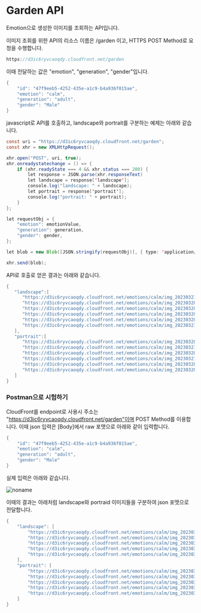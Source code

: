 # Garden API

Emotion으로 생성한 이미지를 조회하는 API입니다. 

이미지 조회를 위한 API의 리소스 이름은 /garden 이고, HTTPS POST Method로 요청을 수행합니다.

```java
https://d3ic6ryvcaoqdy.cloudfront.net/garden
```

이때 전달하는 값은 "emotion", "generation", "gender"입니다. 

```java
{
    "id": "47f9eeb5-4252-435e-a1c9-b4a936f015ae",
    "emotion": "calm",
    "generation": "adult",
    "gender": "Male"
}
```

javascript로 API를 호출하고, landscape와 portrait를 구분하는 예제는 아래와 같습니다.  

```java
const uri = "https://d3ic6ryvcaoqdy.cloudfront.net/garden";
const xhr = new XMLHttpRequest();

xhr.open("POST", uri, true);
xhr.onreadystatechange = () => {
    if (xhr.readyState === 4 && xhr.status === 200) {
        let response = JSON.parse(xhr.responseText)
        let landscape = response['landscape'];
        console.log("landscape: " + landscape);
        let portrait = response['portrait'];
        console.log("portrait: " + portrait);
    }
};

let requestObj = {
    "emotion": emotionValue,
    "generation": generation,
    "gender": gender,
};

let blob = new Blob([JSON.stringify(requestObj)], { type: 'application/json' });

xhr.send(blob);
```

API로 호출로 얻은 결과는 아래와 같습니다.

```java
{
   "landscape":[
      "https://d3ic6ryvcaoqdy.cloudfront.net/emotions/calm/img_20230321-135241_0h.jpeg",
      "https://d3ic6ryvcaoqdy.cloudfront.net/emotions/calm/img_20230320-121242_5h.jpeg",
      "https://d3ic6ryvcaoqdy.cloudfront.net/emotions/calm/img_20230320-121242_6h.jpeg",
      "https://d3ic6ryvcaoqdy.cloudfront.net/emotions/calm/img_20230320-121242_3h.jpeg",
      "https://d3ic6ryvcaoqdy.cloudfront.net/emotions/calm/img_20230320-00504_2h.jpeg",
      "https://d3ic6ryvcaoqdy.cloudfront.net/emotions/calm/img_20230321-135241_7h.jpeg"
   ],
   "portrait":[
      "https://d3ic6ryvcaoqdy.cloudfront.net/emotions/calm/img_20230320-121242_8v.jpeg",
      "https://d3ic6ryvcaoqdy.cloudfront.net/emotions/calm/img_20230321-135241_2v.jpeg",
      "https://d3ic6ryvcaoqdy.cloudfront.net/emotions/calm/img_20230320-121242_9v.jpeg",
      "https://d3ic6ryvcaoqdy.cloudfront.net/emotions/calm/img_20230321-135241_7v.jpeg",
      "https://d3ic6ryvcaoqdy.cloudfront.net/emotions/calm/img_20230320-121242_1v.jpeg",
      "https://d3ic6ryvcaoqdy.cloudfront.net/emotions/calm/img_20230320-00504_5v.jpeg"
   ]
}
```

### Postman으로 시험하기

CloudFront를 endpoint로 사용시 주소는 "https://d3ic6ryvcaoqdy.cloudfront.net/garden"이며 POST Method를 이용합니다. 이때 json 입력은 [Body]에서 raw 포맷으로 아래와 같이 입력합니다.

```java
{
    "id": "47f9eeb5-4252-435e-a1c9-b4a936f015ae",
    "emotion": "calm",
    "generation": "adult",
    "gender": "Male"
}
```

실제 입력은 아래와 같습니다. 

![noname](https://user-images.githubusercontent.com/52392004/226770556-8ac006a6-1aef-4519-96cc-dbebe38d7c30.png)

이때의 결과는 아래처럼 landscape와 portraid 이미지들을 구분하여 json 포맷으로 전달합니다.

```java
{
    "landscape": [
        "https://d3ic6ryvcaoqdy.cloudfront.net/emotions/calm/img_20230321-135241_0h.jpeg",
        "https://d3ic6ryvcaoqdy.cloudfront.net/emotions/calm/img_20230320-121242_5h.jpeg",
        "https://d3ic6ryvcaoqdy.cloudfront.net/emotions/calm/img_20230320-121242_6h.jpeg",
        "https://d3ic6ryvcaoqdy.cloudfront.net/emotions/calm/img_20230320-121242_3h.jpeg",
        "https://d3ic6ryvcaoqdy.cloudfront.net/emotions/calm/img_20230320-00504_2h.jpeg",
    ],
    "portrait": [
        "https://d3ic6ryvcaoqdy.cloudfront.net/emotions/calm/img_20230320-121242_8v.jpeg",
        "https://d3ic6ryvcaoqdy.cloudfront.net/emotions/calm/img_20230321-135241_2v.jpeg",
        "https://d3ic6ryvcaoqdy.cloudfront.net/emotions/calm/img_20230320-121242_9v.jpeg",
        "https://d3ic6ryvcaoqdy.cloudfront.net/emotions/calm/img_20230321-135241_7v.jpeg",
        "https://d3ic6ryvcaoqdy.cloudfront.net/emotions/calm/img_20230320-121242_1v.jpeg",
    ]
}
```
